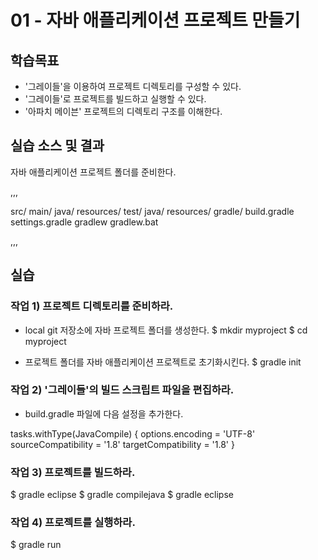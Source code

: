 # 01 - 자바 애플리케이션 프로젝트 만들기

## 학습목표

- '그레이들'을 이용하여 프로젝트 디렉토리를 구성할 수 있다.
- '그레이들'로 프로젝트를 빌드하고 실행할 수 있다.
- '아파치 메이븐' 프로젝트의 디렉토리 구조를 이해한다.

## 실습 소스 및 결과

자바 애플리케이션 프로젝트 폴더를 준비한다.

,,,

src/
  main/
    java/
    resources/
  test/
    java/
    resources/
gradle/
build.gradle
settings.gradle
gradlew
gradlew.bat

,,,    

## 실습

### 작업 1) 프로젝트 디렉토리를 준비하라.

- local git 저장소에 자바 프로젝트 폴더를 생성한다.
$ mkdir myproject
$ cd myproject

- 프로젝트 폴더를 자바 애플리케이션 프로젝트로 초기화시킨다.
$ gradle init

### 작업 2) '그레이들'의 빌드 스크립트 파일을 편집하라.

- build.gradle 파일에 다음 설정을 추가한다.

tasks.withType(JavaCompile) {
    options.encoding = 'UTF-8'
    sourceCompatibility = '1.8'
    targetCompatibility = '1.8'
}

### 작업 3) 프로젝트를 빌드하라.

$ gradle eclipse
$ gradle compilejava
$ gradle eclipse

### 작업 4) 프로젝트를 실행하라.

$ gradle run